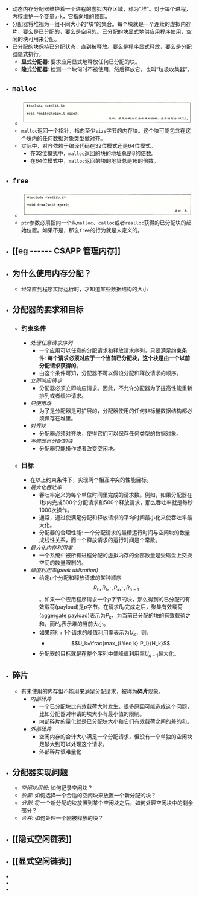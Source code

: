 - 动态内存分配器维护着一个进程的虚拟内存区域，称为“堆”。对于每个进程，内核维护一个变量`brk`，它指向堆的顶部。
- 分配器将堆视为一组不同大小的“块”的集合。每个块就是一个连续的虚拟内存片，要么是已分配的，要么是空闲的。已分配的块显式地供应用程序使用，空闲的块可用来分配。
- 已分配的块保持已分配状态，直到被释放。要么是程序显式释放，要么是分配器隐式执行。
	- **显式分配器**: 要求应用显式地释放任何已分配的块。
	- **隐式分配器**: 检测一个块何时不被使用，然后释放它。也叫“垃圾收集器”。
- ## `malloc`
	- ![image.png](../assets/image_1661911952899_0.png)
	- `malloc`返回一个指针，指向至少`size`字节的内存块。这个块可能包含在这个块内的任何数据对象类型做对齐。
	- 实际中，对齐依赖于编译代码在32位模式还是64位模式。
		- 在32位模式中，`malloc`返回的块的地址总是8的倍数。
		- 在64位模式中，`malloc`返回的块的地址总是16的倍数。
- ## `free`
	- ![image.png](../assets/image_1661912343998_0.png)
	- `ptr`参数必须指向一个从`malloc`、`calloc`或者`realloc`获得的已分配块的起始位置。如果不是，那么`free`的行为就是未定义的。
- ## [[eg ------ CSAPP 管理内存]]
- ## 为什么使用内存分配？
	- 经常直到程序实际运行时，才知道某些数据结构的大小
- ## 分配器的要求和目标
	- ### 约束条件
		- _处理任意请求序列_
			- 一个应用可以任意的分配请求和释放请求序列，只要满足约束条件: **每个请求必须对应于一个当前已分配块，这个块是由一个以前分配请求获得的**。
			- 由这个条件可知，分配器不可以假设分配和释放请求的顺序。
		- _立即响应请求_
			- 分配器必须立即响应请求。因此，不允许分配器为了提高性能重新排列或者缓冲请求。
		- _只使用堆_
			- 为了是分配器是可扩展的，分配器使用的任何非标量数据结构都必须保存在堆里。
		- _对齐块_
			- 分配器必须对齐块，使得它们可以保存任何类型的数据对象。
		- _不修改已分配的块_
			- 分配器只能操作或者改变空闲块。
	- ### 目标
		- 在以上约束条件下，实现两个相互冲突的性能目标。
		- _最大化吞吐率_
			- 吞吐率定义为每个单位时间里完成的请求数。例如，如果分配器在1秒内完成500个分配请求和500个释放请求，那么吞吐率就是每秒1000次操作。
			- 通常，通过使满足分配和释放请求的平均时间最小化来使吞吐率最大化。
			- 分配器的合理性能: 一个分配请求的最糟运行时间与空闲块的数量成线性关系，而一个释放请求的运行时间是个常数。
		- _最大化内存利用率_
			- 一个系统中被所有进程分配的虚拟内存的全部数量是受磁盘上交换空间的数量限制的。
		- _峰值利用率(peek utilization)_
			- 给定$n$个分配和释放请求的某种顺序$$R_0,R_1,\cdot,R_k,\cdot,R_{n-1}$$。如果一个应用程序请求一个$p$字节的块，那么得到的已分配的有效载荷(payload)是$p$字节。在请求$R_k$完成之后，聚集有效载荷(aggergate payload)表示为$P_k$，为当前已分配的块的有效载荷之和，而$H_k$表示堆的当前大小。
			- 如果前$k+1$个请求的峰值利用率表示为$U_k$，则:
				- $$U_k=\frac{max_{i \leq k} P_i}{H_k}$$
			- 分配器的目标就是在整个序列中使峰值利用率$U_{n-1}$最大化。
- ## 碎片
	- 有未使用的内存但不能用来满足分配请求，被称为**碎片**现象。
		- _内部碎片_
			- 一个已分配块比有效载荷大时发生。很多原因可能造成这个问题，比如分配器对申请的块大小有最小值的限制。
			- 内部碎片的量化就是已分配块大小和它们有效载荷之间的差的和。
		- _外部碎片_
			- 空闲内存的合计大小满足一个分配请求，但没有一个单独的空闲块足够大到可以处理这个请求。
			- 外部碎片很难量化
- ## 分配器实现问题
	- _空闲块组织_: 如何记录空闲块？
	- _放置_: 如何选择一个合适的空闲块来放置一个新分配的块？
	- _分割_: 将一个新分配的块放置到某个空闲块之后，如何处理空闲块中的剩余部分？
	- _合并_: 如何处理一个刚被释放的块？
- ## [[隐式空闲链表]]
- ## [[显式空闲链表]]
-
-
-